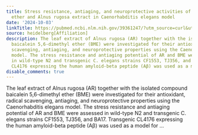 ```yaml
---
title: Stress resistance, antiaging, and neuroprotective activities of baicalein 5,6-dimethyl
  ether and Alnus rugosa extract in Caenorhabditis elegans model
date: '2024-10-03'
linkTitle: https://pubmed.ncbi.nlm.nih.gov/39361247/?utm_source=curl&utm_medium=rss&utm_campaign=pubmed-2&utm_content=1FakS-2QOkCT8HsMOQP1bCRQ4YzyumYOmxmF0moLsQ3dFB1E9V&fc=20220326224207&ff=20241004202135&v=2.18.0.post9+e462414
source: heidelberg[Affiliation]
description: The leaf extract of Alnus rugosa (AR) together with the isolated compound
  baicalein 5,6-dimethyl ether (BME) were investigated for their antioxidant, radical
  scavenging, antiaging, and neuroprotective properties using the Caenorhabditis elegans
  model. The stress resistance and antiaging potential of AR and BME were assessed
  in wild-type N2 and transgenic C. elegans strains CF1553, TJ356, and BA17. Transgenic
  CL4176 expressing the human amyloid-beta peptide (Aβ) was used as a model for ...
disable_comments: true
---
```

The leaf extract of Alnus rugosa (AR) together with the isolated compound baicalein 5,6-dimethyl ether (BME) were investigated for their antioxidant, radical scavenging, antiaging, and neuroprotective properties using the Caenorhabditis elegans model. The stress resistance and antiaging potential of AR and BME were assessed in wild-type N2 and transgenic C. elegans strains CF1553, TJ356, and BA17. Transgenic CL4176 expressing the human amyloid-beta peptide (Aβ) was used as a model for ...